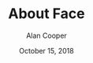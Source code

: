---
date: October 15, 2018
title: About Face
author: Alan Cooper
image: /static/img/books/aboutface.png
link: https://www.amazon.com/About-Face-Essentials-Interaction-Design/dp/1118766571
description: This comprehensiveguide takes the worldwide shift to smartphones and tablets intoaccount. 
---